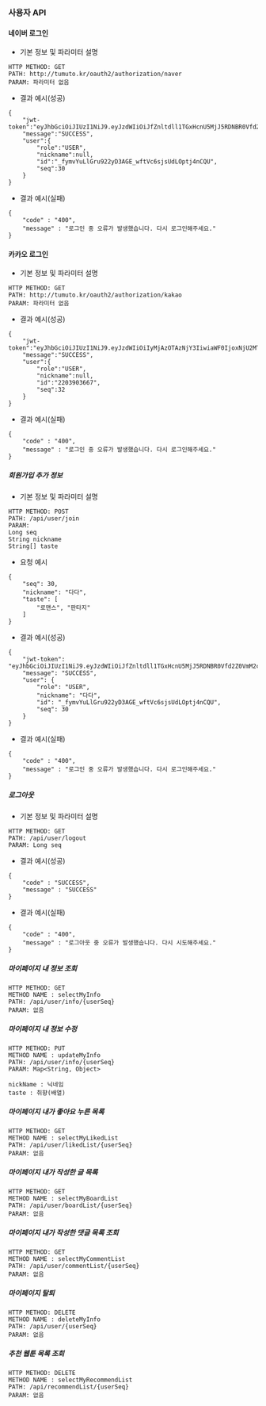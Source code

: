 ### 사용자 API

#### 네이버 로그인
* 기본 정보 및 파라미터 설명
```
HTTP METHOD: GET
PATH: http://tumuto.kr/oauth2/authorization/naver
PARAM: 파라미터 없음
```
* 결과 예시(성공)
```
{
    "jwt-token":"eyJhbGciOiJIUzI1NiJ9.eyJzdWIiOiJfZnltdll1TGxHcnU5MjJ5RDNBR0Vfd2Z0VmM2c2pzVWRMT3B0ajRuQ1FVIiwiaWF0IjoxNjU2MTQxMzMyLCJleHAiOjE2NTYxNDE0MTl9.AneWYGsR_dC6u2vJ23kL6zovFd7_fCBKMyzUs_89L3E",
    "message":"SUCCESS",
    "user":{
        "role":"USER",
        "nickname":null,
        "id":"_fymvYuLlGru922yD3AGE_wftVc6sjsUdLOptj4nCQU",
        "seq":30
    }
}
```
* 결과 예시(실패)
```
{
    "code" : "400",
    "message" : "로그인 중 오류가 발생했습니다. 다시 로그인해주세요."
}
``` 
    
#### 카카오 로그인
* 기본 정보 및 파라미터 설명
```
HTTP METHOD: GET
PATH: http://tumuto.kr/oauth2/authorization/kakao
PARAM: 파라미터 없음
```
* 결과 예시(성공)
```
{
    "jwt-token":"eyJhbGciOiJIUzI1NiJ9.eyJzdWIiOiIyMjAzOTAzNjY3IiwiaWF0IjoxNjU2MTQxNDc3LCJleHAiOjE2NTYxNDE1NjN9.rvYDSgsRWWUzHw9eb_gLx0TpyJ1D7GIHtzAaEMImLr4",
    "message":"SUCCESS",
    "user":{
        "role":"USER",
        "nickname":null,
        "id":"2203903667",
        "seq":32
    }
}
```
* 결과 예시(실패)
```
{
    "code" : "400",
    "message" : "로그인 중 오류가 발생했습니다. 다시 로그인해주세요."
}
``` 

##### 회원가입 추가 정보
* 기본 정보 및 파라미터 설명
```
HTTP METHOD: POST
PATH: /api/user/join
PARAM: 
Long seq
String nickname
String[] taste
```
* 요청 예시
```
{
    "seq": 30,
    "nickname": "다다",
    "taste": [
        "로맨스", "판타지"
    ]
}
```
* 결과 예시(성공)
```
{
    "jwt-token": "eyJhbGciOiJIUzI1NiJ9.eyJzdWIiOiJfZnltdll1TGxHcnU5MjJ5RDNBR0Vfd2Z0VmM2c2pzVWRMT3B0ajRuQ1FVIiwiaWF0IjoxNjU2MTQ3MzgxLCJleHAiOjE2NTYxNDc0Njh9.8u5hWq_QHFIlIO4gkPo2EgqNa6ZP_a_TGXPLUhijti8",
    "message": "SUCCESS",
    "user": {
        "role": "USER",
        "nickname": "다다",
        "id": "_fymvYuLlGru922yD3AGE_wftVc6sjsUdLOptj4nCQU",
        "seq": 30
    }
}
```
* 결과 예시(실패)
```
{
    "code" : "400",
    "message" : "로그인 중 오류가 발생했습니다. 다시 로그인해주세요."
}
``` 

##### 로그아웃

* 기본 정보 및 파라미터 설명
```
HTTP METHOD: GET
PATH: /api/user/logout
PARAM: Long seq 
```
* 결과 예시(성공)
```
{
    "code" : "SUCCESS",
    "message" : "SUCCESS"
}
```
* 결과 예시(실패)
```
{
    "code" : "400",
    "message" : "로그아웃 중 오류가 발생했습니다. 다시 시도해주세요."
}
``` 

##### 마이페이지 내 정보 조회
```
HTTP METHOD: GET
METHOD NAME : selectMyInfo
PATH: /api/user/info/{userSeq}
PARAM: 없음
```

##### 마이페이지 내 정보 수정
```
HTTP METHOD: PUT
METHOD NAME : updateMyInfo
PATH: /api/user/info/{userSeq}
PARAM: Map<String, Object>

nickName : 닉네임
taste : 취향(배열)
```

##### 마이페이지 내가 좋아요 누른 목록
```
HTTP METHOD: GET
METHOD NAME : selectMyLikedList
PATH: /api/user/likedList/{userSeq}
PARAM: 없음
```

##### 마이페이지 내가 작성한 글 목록
```
HTTP METHOD: GET
METHOD NAME : selectMyBoardList
PATH: /api/user/boardList/{userSeq}
PARAM: 없음
```

##### 마이페이지 내가 작성한 댓글 목록 조회
```
HTTP METHOD: GET
METHOD NAME : selectMyCommentList
PATH: /api/user/commentList/{userSeq}
PARAM: 없음
```

##### 마이페이지 탈퇴
```
HTTP METHOD: DELETE
METHOD NAME : deleteMyInfo
PATH: /api/user/{userSeq}
PARAM: 없음
```

##### 추천 웹툰 목록 조회
```
HTTP METHOD: DELETE
METHOD NAME : selectMyRecommendList
PATH: /api/recommendList/{userSeq}
PARAM: 없음
```